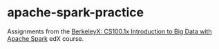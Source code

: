 # apache-spark-practice

Assignments from the [BerkeleyX: CS100.1x Introduction to Big Data with Apache Spark](https://www.edx.org/course/introduction-big-data-apache-spark-uc-berkeleyx-cs100-1x) edX course.
